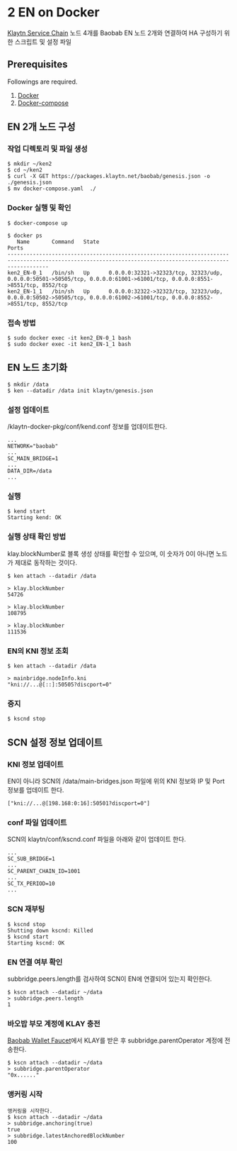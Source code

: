 # 2 EN on Docker 
[Klaytn Service Chain](https://ko.docs.klaytn.com/node/service-chain) 노드 4개를 Baobab EN 노드 2개와 연결하여 HA 구성하기 위한 스크립트 및 설정 파일



## Prerequisites
Followings are required.

1. [Docker](https://docs.docker.com/get-docker/)
2. [Docker-compose](https://docs.docker.com/compose/install/)


## EN 2개 노드 구성
### 작업 디렉토리 및 파일 생성
```
$ mkdir ~/ken2
$ cd ~/ken2
$ curl -X GET https://packages.klaytn.net/baobab/genesis.json -o ./genesis.json
$ mv docker-compose.yaml  ./
```

### Docker 실행 및 확인
```
$ docker-compose up

$ docker ps
   Name       Command   State                                                             Ports                                                          
---------------------------------------------------------------------------------------------------------------------------------------------------------
ken2_EN-0_1   /bin/sh   Up      0.0.0.0:32321->32323/tcp, 32323/udp, 0.0.0.0:50501->50505/tcp, 0.0.0.0:61001->61001/tcp, 0.0.0.0:8551->8551/tcp, 8552/tcp
ken2_EN-1_1   /bin/sh   Up      0.0.0.0:32322->32323/tcp, 32323/udp, 0.0.0.0:50502->50505/tcp, 0.0.0.0:61002->61001/tcp, 0.0.0.0:8552->8551/tcp, 8552/tcp
```

### 접속 방법
```
$ sudo docker exec -it ken2_EN-0_1 bash
$ sudo docker exec -it ken2_EN-1_1 bash
```


## EN 노드 초기화 
```
$ mkdir /data
$ ken --datadir /data init klaytn/genesis.json
```


### 설정 업데이트 
/klaytn-docker-pkg/conf/kend.conf 정보를 업데이트한다. 
```
...
NETWORK="baobab"
...
SC_MAIN_BRIDGE=1
...
DATA_DIR=/data
...
```

### 실행
```
$ kend start
Starting kend: OK
```


### 실행 상태 확인 방법
klay.blockNumber로 블록 생성 상태를 확인할 수 있으며, 이 숫자가 0이 아니면 노드가 제대로 동작하는 것이다.
```
$ ken attach --datadir /data

> klay.blockNumber
54726

> klay.blockNumber
108795

> klay.blockNumber
111536
```


### EN의 KNI 정보 조회
```
$ ken attach --datadir /data

> mainbridge.nodeInfo.kni
"kni://...@[::]:50505?discport=0"
```


### 중지
```
$ kscnd stop
```



## SCN 설정 정보 업데이트
### KNI 정보 업데이트 
EN이 아니라 SCN의 /data/main-bridges.json 파일에 위의 KNI 정보와 IP 및 Port 정보를 업데이트 한다. 
```
["kni://...@[198.168:0:16]:50501?discport=0"]
```

### conf 파일 업데이트 
SCN의 klaytn/conf/kscnd.conf 파일을 아래와 같이 업데이트 한다. 
```
...
SC_SUB_BRIDGE=1
...
SC_PARENT_CHAIN_ID=1001
...
SC_TX_PERIOD=10
...
```

### SCN 재부팅 
```
$ kscnd stop
Shutting down kscnd: Killed
$ kscnd start
Starting kscnd: OK
```

### EN 연결 여부 확인 
subbridge.peers.length를 검사하여 SCN이 EN에 연결되어 있는지 확인한다. 
```
$ kscn attach --datadir ~/data
> subbridge.peers.length
1
```

### 바오밥 부모 계정에 KLAY 충전
[Baobab Wallet Faucet](https://baobab.wallet.klaytn.com/faucet)에서 KLAY를 받은 후 subbridge.parentOperator 계정에 전송한다.
```
$ kscn attach --datadir ~/data
> subbridge.parentOperator
"0x......"
```

### 앵커링 시작 
```
앵커링을 시작한다. 
$ kscn attach --datadir ~/data
> subbridge.anchoring(true)
true
> subbridge.latestAnchoredBlockNumber
100
```

